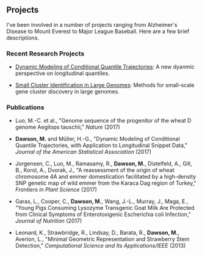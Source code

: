 ## Projects

I've been involved in a number of projects ranging from Alzheimer's Disease to Mount Everest to Major League Baseball. Here are a few brief descriptions.

### Recent Research Projects

- [Dynamic Modeling of Conditional Quantile Trajectories](https://github.com/mwdawson/Conditional-Quantile-Trajectories): A new dyanmic perspective on longitudinal quantiles.
 
- [Small Cluster Identification in Large Genomes](https://github.com/mwdawson/Gene-Clustering): Methods for small-scale gene cluster discovery in large genomes.

### Publications

- Luo, M.-C. et al., "Genome sequence of the progenitor of the wheat D genome Aegilops tauschii," _Nature_ (2017)

- **Dawson, M.** and M&uuml;ller, H.-G., "Dynamic Modeling of Conditional Quantile Trajectories, with Application to  Longitudinal Snippet Data," _Journal of the American Statistical Association_ (2017)

- Jorgensen, C., Luo, M., Ramasamy, R., **Dawson, M.**, Distelfeld, A., Gill, B., Korol, A., Dvorak, J., "A reassessment of the origin of wheat chromosome 4A and emmer domestication facilitated by a high-density SNP genetic map of wild emmer from the Karaca Dag region of Turkey," _Frontiers in Plant Science_ (2017)

- Garas, L., Cooper, C., **Dawson, M.**, Wang, J.-L., Murray, J., Maga, E., "Young Pigs Consuming Lysozyme Transgenic Goat Milk Are Protected from Clinical Symptoms of Enterotoxigenic Escherichia coli Infection," _Journal of Nutrition_ (2017)

- Leonard, K., Strawbridge, R., Lindsay, D., Barata, R., **Dawson, M.**, Averion, L., "Minimal Geometric Representation and Strawberry Stem Detection," _Computational Science and Its Applications/IEEE_  (2013)

